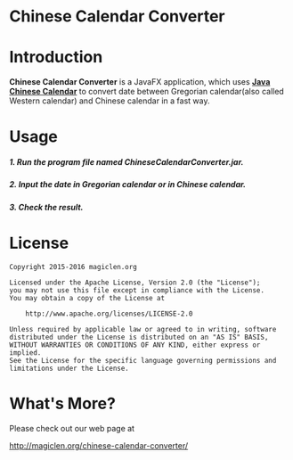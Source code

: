 Chinese Calendar Converter
=================================

# Introduction

**Chinese Calendar Converter** is a JavaFX application, which uses [**Java Chinese Calendar**](https://github.com/magiclen/JavaChineseCalendar "Java Chinese Calendar") to convert date between Gregorian calendar(also called Western calendar) and Chinese calendar in a fast way.

# Usage

##### 1. Run the program file named **ChineseCalendarConverter.jar**. #####
##### 2. Input the date in Gregorian calendar or in Chinese calendar. #####
##### 3. Check the result. #####

# License

    Copyright 2015-2016 magiclen.org

    Licensed under the Apache License, Version 2.0 (the "License");
    you may not use this file except in compliance with the License.
    You may obtain a copy of the License at

        http://www.apache.org/licenses/LICENSE-2.0

    Unless required by applicable law or agreed to in writing, software
    distributed under the License is distributed on an "AS IS" BASIS,
    WITHOUT WARRANTIES OR CONDITIONS OF ANY KIND, either express or implied.
    See the License for the specific language governing permissions and
    limitations under the License.

# What's More?

Please check out our web page at

http://magiclen.org/chinese-calendar-converter/
